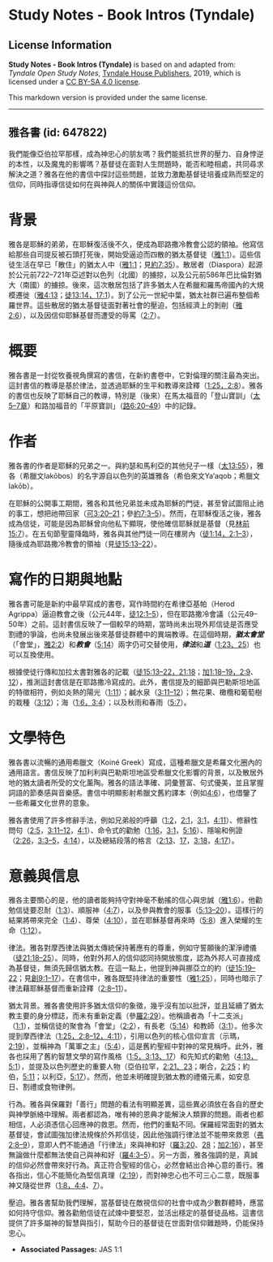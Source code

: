 # Study Notes - Book Intros (Tyndale)

## License Information

**Study Notes - Book Intros (Tyndale)** is based on and adapted from: _Tyndale Open Study Notes_, [Tyndale House Publishers](https://tyndaleopenresources.com/), 2019, which is licensed under a [CC BY-SA 4.0 license](https://creativecommons.org/licenses/by-sa/4.0/legalcode.en).

This markdown version is provided under the same license.



--------------------------------

## 雅各書 (id: 647822)

我們能像亞伯拉罕那樣，成為神忠心的朋友嗎？我們能抵抗世界的壓力、自身悖逆的本性，以及魔鬼的影響嗎？基督徒在面對人生問題時，能否和睦相處，共同尋求解決之道？雅各在他的書信中探討這些問題，並致力激勵基督徒培養成熟而堅定的信仰，同時指導信徒如何在與神與人的關係中實踐這份信仰。

背景
==

雅各是耶穌的弟弟，在耶穌復活後不久，便成為耶路撒冷教會公認的領袖。他寫信給那些自司提反被石頭打死後，開始受逼迫而四散的猶太基督徒（[雅1:1](https://ref.ly/Jas1:1)）。這些信徒生活在早已「散住」的猶太人中（[雅1:1](https://ref.ly/Jas1:1)；見[約7:35](https://ref.ly/John7:35)）。散居者（Diaspora）起源於公元前722–721年亞述對以色列（北國）的擄掠，以及公元前586年巴比倫對猶大（南國）的擄掠。後來，這次散居包括了許多猶太人在希臘和羅馬帝國內的大規模遷徙（[雅4:13](https://ref.ly/Jas4:13)；[徒13:14，](https://ref.ly/Acts13:14)[17:1](https://ref.ly/Acts17:1)）。到了公元一世紀中葉，猶太社群已遍布整個希羅世界。這些散居的猶太基督徒面對著社會的壓迫，包括經濟上的剝削（[雅2:6](https://ref.ly/Jas2:6)），以及因信仰耶穌基督而遭受的辱罵（[2:7](https://ref.ly/Jas2:7)）。

概要
==

雅各書是一封從牧養視角撰寫的書信，在新約書卷中，它對倫理的關注最為突出。這封書信的教導是基於律法，並透過耶穌的生平和教導來詮釋（[1:25，](https://ref.ly/Jas1:25)[2:8](https://ref.ly/Jas2:8)）。雅各的書信也反映了耶穌自己的教導，特別是（後來）在馬太福音的「登山寶訓」（[太5–7章](https://ref.ly/Matt5:1-Matt7:29)）和路加福音的「平原寶訓」（[路6:20–49](https://ref.ly/Luke6:20-Luke6:49)）中的記錄。

作者
==

雅各書的作者是耶穌的兄弟之一。與約瑟和馬利亞的其他兒子一樣（[太13:55](https://ref.ly/Matt13:55)），雅各（希臘文Iakōbos）的名字源自以色列的英雄雅各（希伯來文Ya‘aqob；希臘文Iakōb）。

在耶穌的公開事工期間，雅各和其他兄弟並未成為耶穌的門徒，甚至曾試圖阻止祂的事工，想把祂帶回家（[可3:20–21](https://ref.ly/Mark3:20-Mark3:21)；參[約7:3–5](https://ref.ly/John7:3-John7:5)）。然而，在耶穌復活之後，雅各成為信徒，可能是因為耶穌曾向他私下顯現，使他確信耶穌就是基督（見[林前15:7](https://ref.ly/1Cor15:7)）。在五旬節聖靈降臨時，雅各與其他門徒一同在樓房內（[徒1:14，](https://ref.ly/Acts1:14)[2:1–3](https://ref.ly/Acts2:1-Acts2:3)），隨後成為耶路撒冷教會的領袖（見[徒15:13–22](https://ref.ly/Acts15:13-Acts15:22)）。

寫作的日期與地點
========

雅各書可能是新約中最早寫成的書卷，寫作時間約在希律亞基帕（Herod Agrippa）逼迫教會之後（公元44年，[徒12:1–5](https://ref.ly/Acts12:1-Acts12:5)），但在耶路撒冷會議（公元49–50年）之前。這封書信反映了一個較早的時期，當時尚未出現外邦信徒是否應受割禮的爭論，也尚未發展出後來基督徒群體中的異端教導。在這個時期，***猶太會堂***（「會堂」，[雅2:2](https://ref.ly/Jas2:2)）和***教會***（[5:14](https://ref.ly/Jas5:14)）兩字仍可交替使用，***律法***和***道***（[1:23、](https://ref.ly/Jas1:23)[25](https://ref.ly/Jas1:25)）也可以互換使用。

根據使徒行傳和加拉太書對雅各的記載（[徒15:13–22，](https://ref.ly/Acts15:13-Acts15:22)[21:18](https://ref.ly/Acts21:18)；[加1:18–19，](https://ref.ly/Gal1:18-Gal1:19)[2:9](https://ref.ly/Gal2:9)、[12](https://ref.ly/Gal2:12)），推測這封書信是在耶路撒冷寫成的。此外，書信提及的細節與巴勒斯坦地區的特徵相符，例如炎熱的陽光（[1:11](https://ref.ly/Jas1:11)）；鹹水泉（[3:11–12](https://ref.ly/Jas3:11-Jas3:12)）；無花果、橄欖和葡萄樹的栽種（[3:12](https://ref.ly/Jas3:12)）；海（[1:6，](https://ref.ly/Jas1:6)[3:4](https://ref.ly/Jas3:4)）；以及秋雨和春雨（[5:7](https://ref.ly/Jas5:7)）。

文學特色
====

雅各書以流暢的通用希臘文（Koiné Greek）寫成，這種希臘文是希羅文化圈內的通用語言。書信反映了加利利與巴勒斯坦地區受希臘文化影響的背景，以及散居外地的猶太讀者所受的文化薰陶。雅各的語法準確、詞彙豐富、句式優美，並且掌握詞語的節奏感與音樂感。書信中明顯影射希臘文舊約譯本（例如[4:6](https://ref.ly/Jas4:6)），也借鑒了一些希羅文化世界的意象。

雅各書使用了許多修辭手法，例如兄弟般的呼籲（[1:2](https://ref.ly/Jas1:2)，[2:1](https://ref.ly/Jas2:1)，[3:1](https://ref.ly/Jas3:1)，[4:11](https://ref.ly/Jas4:11)）、修辭性問句（[2:5](https://ref.ly/Jas2:5)，[3:11–12](https://ref.ly/Jas3:11-Jas3:12)，[4:1](https://ref.ly/Jas4:1)）、命令式的勸勉（[1:16](https://ref.ly/Jas1:16)，[3:1](https://ref.ly/Jas3:1)，[5:16](https://ref.ly/Jas5:16)）、隱喻和例證（[2:26](https://ref.ly/Jas2:26)，[3:3–5](https://ref.ly/Jas3:3-Jas3:5)，[4:14](https://ref.ly/Jas4:14)），以及總結段落的格言（[2:13](https://ref.ly/Jas2:13)、[17](https://ref.ly/Jas2:17)，[3:18](https://ref.ly/Jas3:18)，[4:17](https://ref.ly/Jas4:17)）。

意義與信息
=====

雅各主要關心的是，他的讀者能夠持守對神毫不動搖的信心與忠誠（[雅1:6](https://ref.ly/Jas1:6)）。他勸勉信徒要忍耐（[1:3](https://ref.ly/Jas1:3)）、順服神（[4:7](https://ref.ly/Jas4:7)），以及參與教會的服事（[5:13–20](https://ref.ly/Jas5:13-Jas5:20)）。這樣行的結果將帶來完全（[1:4](https://ref.ly/Jas1:4)）、尊榮（[4:10](https://ref.ly/Jas4:10)），並在耶穌基督再來時（[5:8](https://ref.ly/Jas5:8)）進入榮耀的生命（[1:12](https://ref.ly/Jas1:12)）。

律法。雅各對摩西律法與猶太傳統保持著應有的尊重，例如守誓願後的潔淨禮儀（[徒21:18–25](https://ref.ly/Acts21:18-Acts21:25)）。同時，他對外邦人的信仰認同持開放態度，認為外邦人可直接成為基督徒，無須先歸信猶太教。在這一點上，他提到神與挪亞立的約（[徒15:19–22](https://ref.ly/Acts15:19-Acts15:22)；見[創9:1–17](https://ref.ly/Gen9:1-Gen9:17)）。在書信中，雅各既堅持律法的重要性（[雅1:25](https://ref.ly/Jas1:25)），同時也暗示了律法藉耶穌基督而重新詮釋（[2:8–11](https://ref.ly/Jas2:8-Jas2:11)）。

猶太背景。雅各書使用許多猶太信仰的象徵，幾乎沒有加以批評，並且延續了猶太教主要的身分標誌，而未有重新定義（參[羅2:29](https://ref.ly/Rom2:29)）。他稱讀者為「十二支派」（[1:1](https://ref.ly/Jas1:1)），並稱信徒的聚會為「會堂」（[2:2](https://ref.ly/Jas2:2)），有長老（[5:14](https://ref.ly/Jas5:14)）和教師（[3:1](https://ref.ly/Jas3:1)）。他多次提到摩西律法（[1:25，](https://ref.ly/Jas1:25)[2:8–12，](https://ref.ly/Jas2:8-Jas2:12)[4:11](https://ref.ly/Jas4:11)），引用以色列的核心信仰宣言（示瑪，[2:19](https://ref.ly/Jas2:19)），並稱神為「萬軍之主」（[5:4](https://ref.ly/Jas5:4)），這是舊約聖經中對神的常見稱呼。此外，雅各也採用了舊約智慧文學的寫作風格（[1:5，](https://ref.ly/Jas1:5)[3:13、](https://ref.ly/Jas3:13)[17](https://ref.ly/Jas3:17)）和先知式的勸勉（[4:13，](https://ref.ly/Jas4:13)[5:1](https://ref.ly/Jas5:1)），並提及以色列歷史的重要人物（亞伯拉罕，[2:21、](https://ref.ly/Jas2:21)[23](https://ref.ly/Jas2:23)；喇合，[2:25](https://ref.ly/Jas2:25)；約伯，[5:11](https://ref.ly/Jas5:11)；以利亞，[5:17](https://ref.ly/Jas5:17)）。然而，他並未明確提到猶太教的禮儀元素，如安息日、割禮或食物律例。

行為。雅各與保羅對「善行」問題的看法有明顯差異，這些異必須放在各自的歷史與神學脈絡中理解。兩者都認為，唯有神的恩典才能解決人類罪的問題。兩者也都相信，人必須憑信心回應神的救恩。然而，他們的重點不同。保羅經常面對的猶太基督徒，會試圖強加律法規條於外邦信徒，因此他強調行律法並不能帶來救恩（[弗2:8–9](https://ref.ly/Eph2:8-Eph2:9)），意即人們不能通過「行律法」來與神和好（[羅3:20](https://ref.ly/Rom3:20)、[28](https://ref.ly/Rom3:28)；[加2:16](https://ref.ly/Gal2:16)），甚至無論做什麼都無法使自己與神和好（[羅4:3–5](https://ref.ly/Rom4:3-Rom4:5)）。另一方面，雅各強調的是，真誠的信仰必然會帶來好行為。真正符合聖經的信心，必然會結出合神心意的善行。雅各指出，信心不能簡化為堅信真理（[2:19](https://ref.ly/Jas2:19)），而對神忠心也不可三心二意，既服事神又隨從世界（[1:8，](https://ref.ly/Jas1:8)[4:4](https://ref.ly/Jas4:4)、[7](https://ref.ly/Jas4:7)）。

壓迫。雅各書幫助我們理解，當基督徒在敵視信仰的社會中成為少數群體時，應當如何持守信仰。雅各勸勉信徒在試煉中要堅忍，並活出穩定的基督徒品格。這書信提供了許多屬神的智慧與指引，幫助今日的基督徒在世面對信仰難題時，仍能保持忠心。

* **Associated Passages:** JAS 1:1

